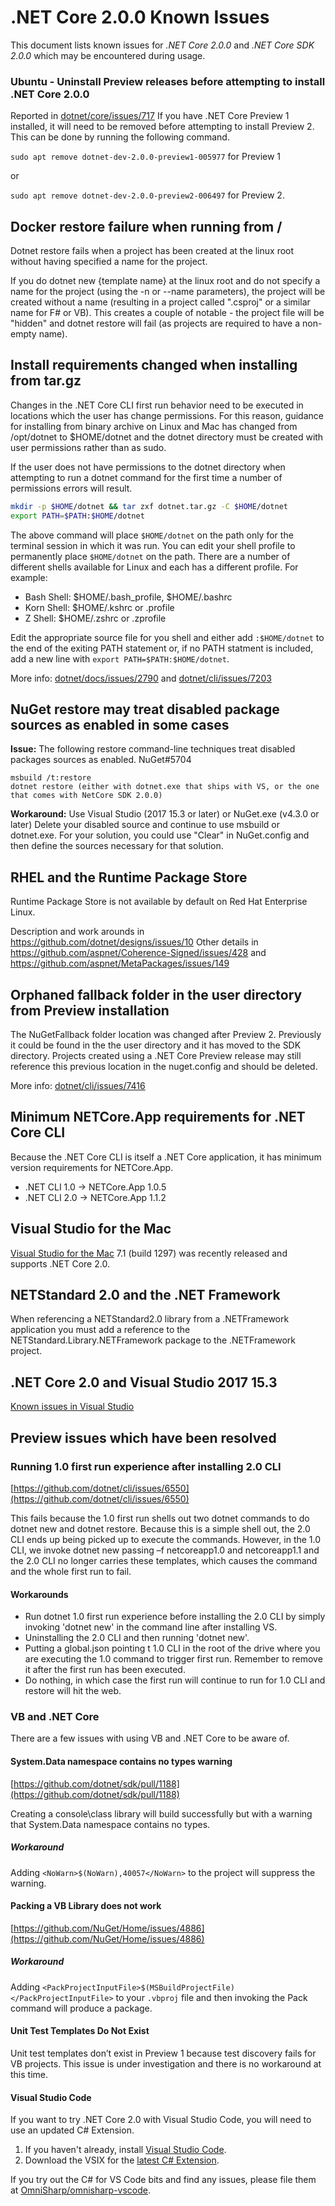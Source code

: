 # .NET Core 2.0.0 Known Issues

This document lists known issues for *.NET Core 2.0.0* and *.NET Core SDK 2.0.0* which may be encountered during usage.

### Ubuntu - Uninstall Preview releases before attempting to install .NET Core 2.0.0

Reported in [dotnet/core/issues/717](https://github.com/dotnet/core/issues/717) If you have .NET Core Preview 1 installed, it will need to be removed before attempting to install Preview 2. This can be done by running the following command.

`sudo apt remove dotnet-dev-2.0.0-preview1-005977` for Preview 1

or

`sudo apt remove dotnet-dev-2.0.0-preview2-006497` for Preview 2.

## Docker restore failure when running from /

Dotnet restore fails when a project has been created at the linux root without having specified a name for the project.

If you do dotnet new {template name} at the linux root and do not specify a name for the project (using the -n or --name parameters), the project will be created without a name (resulting in a project called ".csproj" or a similar name for F# or VB). This creates a couple of notable - the project file will be "hidden" and dotnet restore will fail (as projects are required to have a non-empty name).

## Install requirements changed when installing from tar.gz

Changes in the .NET Core CLI first run behavior need to be executed in locations which the user has change permissions. For this reason, guidance for installing from binary archive on Linux and Mac has changed from /opt/dotnet to $HOME/dotnet and the dotnet directory must be created with user permissions rather than as sudo.

If the user does not have permissions to the dotnet directory when attempting to run a dotnet command for the first time a number of permissions errors will result.

```bash
mkdir -p $HOME/dotnet && tar zxf dotnet.tar.gz -C $HOME/dotnet
export PATH=$PATH:$HOME/dotnet
```

The above command will place `$HOME/dotnet` on the path only for the terminal session in which it was run. You can edit your shell profile to permanently place `$HOME/dotnet` on the path. There are a number of different shells available for Linux and each has a different profile. For example:

* Bash Shell: $HOME/.bash_profile, $HOME/.bashrc
* Korn Shell: $HOME/.kshrc or .profile
* Z Shell: $HOME/.zshrc or .zprofile

Edit the appropriate source file for you shell and either add `:$HOME/dotnet` to the end of the exiting PATH statement or, if no PATH statment is included, add a new line with `export PATH=$PATH:$HOME/dotnet`.

More info: [dotnet/docs/issues/2790](https://github.com/dotnet/docs/issues/2790) and [dotnet/cli/issues/7203](https://github.com/dotnet/cli/issues/7203)

## NuGet restore may treat disabled package sources as enabled in some cases

**Issue:**
The following restore command-line techniques treat disabled packages sources as enabled. NuGet#5704

```
msbuild /t:restore
dotnet restore (either with dotnet.exe that ships with VS, or the one that comes with NetCore SDK 2.0.0)
```

**Workaround:**
Use Visual Studio (2017 15.3 or later) or NuGet.exe (v4.3.0 or later)
Delete your disabled source and continue to use msbuild or dotnet.exe.
For your solution, you could use "Clear" in NuGet.config and then define the sources necessary for that solution.

## RHEL and the Runtime Package Store

Runtime Package Store is not available by default on Red Hat Enterprise Linux.

Description and work arounds in https://github.com/dotnet/designs/issues/10
Other details in https://github.com/aspnet/Coherence-Signed/issues/428 and https://github.com/aspnet/MetaPackages/issues/149

## Orphaned fallback folder in the user directory from Preview installation

The NuGetFallback folder location was changed after Preview 2. Previously it could be found in the the user directory and it has moved to the SDK directory. Projects created using a .NET Core Preview release may still reference this previous location in the nuget.config and should be deleted.

More info: [dotnet/cli/issues/7416](https://github.com/dotnet/cli/issues/7416)

## Minimum NETCore.App requirements for .NET Core  CLI

Because the .NET Core CLI is itself a .NET Core application, it has minimum version requirements for NETCore.App.

* .NET CLI 1.0 -> NETCore.App 1.0.5
* .NET CLI 2.0 -> NETCore.App 1.1.2

## Visual Studio for the Mac

[Visual Studio for the Mac](https://www.visualstudio.com/vs/visual-studio-mac/) 7.1 (build 1297) was recently released and supports .NET Core 2.0.

## NETStandard 2.0 and the .NET Framework

When referencing a NETStandard2.0 library from a .NETFramework application you must add a reference to the NETStandard.Library.NETFramework package to the .NETFramework project.

## .NET Core 2.0 and Visual Studio 2017 15.3

[Known issues in Visual Studio](https://github.com/aspnet/Tooling/blob/master/known-issues-vs2017.md)

## Preview issues which have been resolved

### Running 1.0 first run experience after installing 2.0 CLI

[https://github.com/dotnet/cli/issues/6550](https://github.com/dotnet/cli/issues/6550)

This fails because the 1.0 first run shells out two dotnet commands to do dotnet new and dotnet restore. Because this is a simple shell out, the 2.0 CLI ends up being picked up to execute the commands. However, in the 1.0 CLI, we invoke dotnet new passing –f netcoreapp1.0 and netcoreapp1.1 and the 2.0 CLI no longer carries these templates, which causes the command and the whole first run to fail.

#### Workarounds

* Run dotnet 1.0 first run experience before installing the 2.0 CLI by simply invoking 'dotnet new' in the command line after installing VS.
* Uninstalling the 2.0 CLI and then running 'dotnet new'.
* Putting a global.json pointing t 1.0 CLI in the root of the drive where you are executing the 1.0 command to trigger first run. Remember to remove it after the first run has been executed.
* Do nothing, in which case the first run will continue to run for 1.0 CLI and restore will hit the web.

### VB and .NET Core

There are a few issues with using VB and .NET Core to be aware of.

#### System.Data namespace contains no types warning

[https://github.com/dotnet/sdk/pull/1188](https://github.com/dotnet/sdk/pull/1188)

Creating a console\class library will build successfully but with a warning that System.Data namespace contains no types.

##### Workaround

Adding `<NoWarn>$(NoWarn),40057</NoWarn>` to the project will suppress the warning.

#### Packing a VB Library does not work

[https://github.com/NuGet/Home/issues/4886](https://github.com/NuGet/Home/issues/4886)

##### Workaround

Adding `<PackProjectInputFile>$(MSBuildProjectFile)</PackProjectInputFile>` to your `.vbproj` file and then invoking the Pack command will produce a package.

#### Unit Test Templates Do Not Exist

Unit test templates don’t exist in Preview 1 because test discovery fails for VB projects. This issue is under investigation and there is no workaround at this time.

#### Visual Studio Code

If you want to try .NET Core 2.0 with Visual Studio Code, you will need to use an updated C# Extension.

1. If you haven't already, install [Visual Studio Code](https://code.visualstudio.com).
1. Download the VSIX for the [latest C# Extension](https://github.com/OmniSharp/omnisharp-vscode/releases/download/v1.12.1/csharp-1.12.1.vsix).

If you try out the C# for VS Code bits and find any issues, please file them at [OmniSharp/omnisharp-vscode](https://github.com/OmniSharp/omnisharp-vscode/issues).
